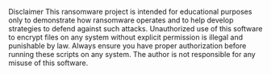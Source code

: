 

Disclaimer
This ransomware project is intended for educational purposes only to demonstrate how ransomware operates and to help develop strategies to defend against such attacks. Unauthorized use of this software to encrypt files on any system without explicit permission is illegal and punishable by law. Always ensure you have proper authorization before running these scripts on any system. The author is not responsible for any misuse of this software.
